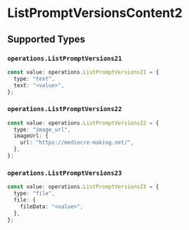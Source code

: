 # ListPromptVersionsContent2


## Supported Types

### `operations.ListPromptVersions21`

```typescript
const value: operations.ListPromptVersions21 = {
  type: "text",
  text: "<value>",
};
```

### `operations.ListPromptVersions22`

```typescript
const value: operations.ListPromptVersions22 = {
  type: "image_url",
  imageUrl: {
    url: "https://mediocre-making.net/",
  },
};
```

### `operations.ListPromptVersions23`

```typescript
const value: operations.ListPromptVersions23 = {
  type: "file",
  file: {
    fileData: "<value>",
  },
};
```

